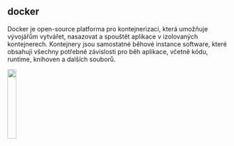 ## docker

Docker je open-source platforma pro kontejnerizaci, která umožňuje vývojářům vytvářet, nasazovat a spouštět aplikace v izolovaných kontejnerech. Kontejnery jsou samostatné běhové instance software, které obsahují všechny potřebné závislosti pro běh aplikace, včetně kódu, runtime, knihoven a dalších souborů.

<img src="https://cdn.icon-icons.com/icons2/2699/PNG/512/docker_official_logo_icon_169250.png" width=20% height=20%>
